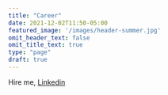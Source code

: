 ```yaml
---
title: "Career"
date: 2021-12-02T11:50-05:00
featured_image: '/images/header-summer.jpg'
omit_header_text: false
omit_title_text: true
type: "page"
draft: true
---
```


Hire me, [Linkedin](https://www.linkedin.com/in/andrew-flemming-aab98731/)